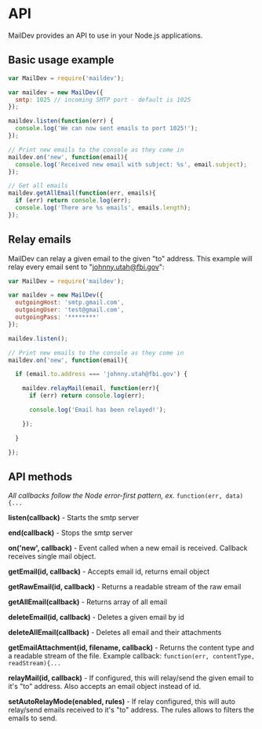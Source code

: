 # API

MailDev provides an API to use in your Node.js applications.

## Basic usage example

```javascript
var MailDev = require('maildev');

var maildev = new MailDev({
  smtp: 1025 // incoming SMTP port - default is 1025
});

maildev.listen(function(err) {
  console.log('We can now sent emails to port 1025!');
});

// Print new emails to the console as they come in
maildev.on('new', function(email){
  console.log('Received new email with subject: %s', email.subject);
});

// Get all emails
maildev.getAllEmail(function(err, emails){
  if (err) return console.log(err);
  console.log('There are %s emails', emails.length);
});
```

## Relay emails

MailDev can relay a given email to the given "to" address. This example will
relay every email sent to "johnny.utah@fbi.gov":

```javascript
var MailDev = require('maildev');

var maildev = new MailDev({
  outgoingHost: 'smtp.gmail.com',
  outgoingUser: 'test@gmail.com',
  outgoingPass: '********'
});

maildev.listen();

// Print new emails to the console as they come in
maildev.on('new', function(email){

  if (email.to.address === 'johnny.utah@fbi.gov') {

    maildev.relayMail(email, function(err){
      if (err) return console.log(err);

      console.log('Email has been relayed!');

    });

  }

});
```

## API methods

*All callbacks follow the Node error-first pattern, ex.* `function(err, data){...`

**listen(callback)** - Starts the smtp server

**end(callback)** - Stops the smtp server

**on('new', callback)** - Event called when a new email is received. Callback
receives single mail object.

**getEmail(id, callback)** - Accepts email id, returns email object

**getRawEmail(id, callback)** - Returns a readable stream of the raw email

**getAllEmail(callback)** - Returns array of all email

**deleteEmail(id, callback)** - Deletes a given email by id

**deleteAllEmail(callback)** - Deletes all email and their attachments

**getEmailAttachment(id, filename, callback)** - Returns the content type and a
readable stream of the file. Example callback:
`function(err, contentType, readStream){...`

**relayMail(id, callback)** - If configured, this will relay/send the given
email to it's "to" address. Also accepts an email object instead of id.

**setAutoRelayMode(enabled, rules)** - If relay configured, this will auto relay/send emails received
to it's "to" address. The rules allows to filters the emails to send.
